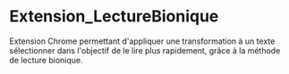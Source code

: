 # Extension_LectureBionique
Extension Chrome permettant d'appliquer une transformation à un texte sélectionner dans l'objectif de le lire plus rapidement, grâce à la méthode de lecture bionique.
